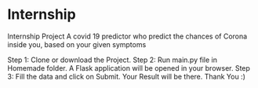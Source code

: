 # Internship
Internship Project
A covid 19 predictor who predict the chances of Corona inside you, based on your given symptoms

Step 1: Clone or download the Project.
Step 2: Run main.py file in Homemade folder.
A Flask application will be opened in your browser.
Step 3: Fill the data and click on Submit.
Your Result will be there.
Thank You :)
